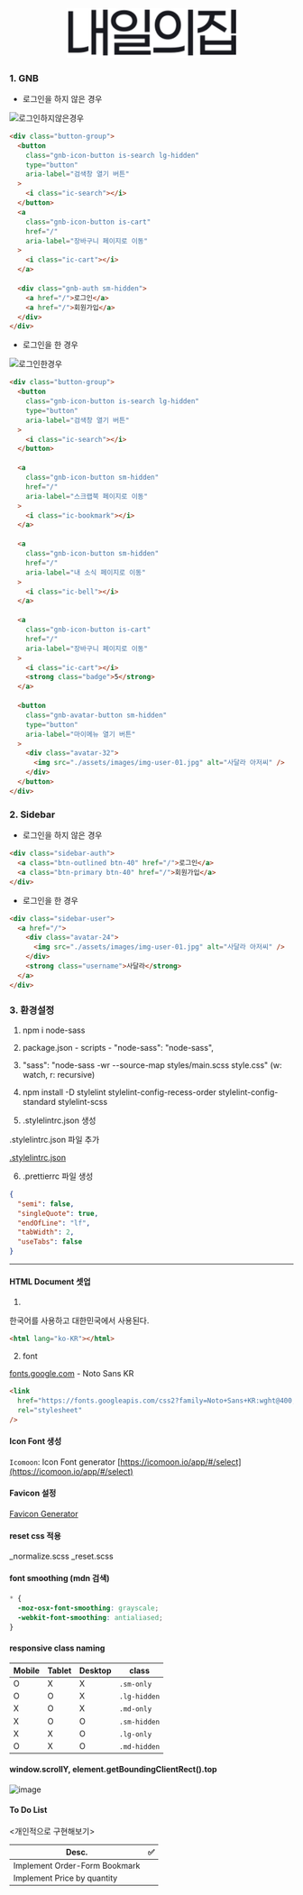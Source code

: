 <center><img src="/assets/images/Logo.svg" width="300" height="auto"></center>

### 1. GNB

- 로그인을 하지 않은 경우

![로그인하지않은경우](https://user-images.githubusercontent.com/63832678/130351090-75313826-5874-4f24-a2ac-ec7b0d54daca.png)

```html
<div class="button-group">
  <button
    class="gnb-icon-button is-search lg-hidden"
    type="button"
    aria-label="검색창 열기 버튼"
  >
    <i class="ic-search"></i>
  </button>
  <a
    class="gnb-icon-button is-cart"
    href="/"
    aria-label="장바구니 페이지로 이동"
  >
    <i class="ic-cart"></i>
  </a>

  <div class="gnb-auth sm-hidden">
    <a href="/">로그인</a>
    <a href="/">회원가입</a>
  </div>
</div>
```

- 로그인을 한 경우

![로그인한경우](https://user-images.githubusercontent.com/63832678/130351064-395f4a17-5751-447f-9608-649bb0de984b.png)

```html
<div class="button-group">
  <button
    class="gnb-icon-button is-search lg-hidden"
    type="button"
    aria-label="검색창 열기 버튼"
  >
    <i class="ic-search"></i>
  </button>

  <a
    class="gnb-icon-button sm-hidden"
    href="/"
    aria-label="스크랩북 페이지로 이동"
  >
    <i class="ic-bookmark"></i>
  </a>

  <a
    class="gnb-icon-button sm-hidden"
    href="/"
    aria-label="내 소식 페이지로 이동"
  >
    <i class="ic-bell"></i>
  </a>

  <a
    class="gnb-icon-button is-cart"
    href="/"
    aria-label="장바구니 페이지로 이동"
  >
    <i class="ic-cart"></i>
    <strong class="badge">5</strong>
  </a>

  <button
    class="gnb-avatar-button sm-hidden"
    type="button"
    aria-label="마이메뉴 열기 버튼"
  >
    <div class="avatar-32">
      <img src="./assets/images/img-user-01.jpg" alt="사달라 아저씨" />
    </div>
  </button>
</div>
```

### 2. Sidebar

- 로그인을 하지 않은 경우

```html
<div class="sidebar-auth">
  <a class="btn-outlined btn-40" href="/">로그인</a>
  <a class="btn-primary btn-40" href="/">회원가입</a>
</div>
```

- 로그인을 한 경우

```html
<div class="sidebar-user">
  <a href="/">
    <div class="avatar-24">
      <img src="./assets/images/img-user-01.jpg" alt="사달라 아저씨" />
    </div>
    <strong class="username">사달라</strong>
  </a>
</div>
```

### 3. 환경설정

1. npm i node-sass
2. package.json - scripts - "node-sass": "node-sass",
3. "sass": "node-sass -wr --source-map styles/main.scss style.css" (w: watch, r: recursive)

4. npm install -D stylelint stylelint-config-recess-order stylelint-config-standard stylelint-scss

5. .stylelintrc.json 생성

.stylelintrc.json 파일 추가

[.stylelintrc.json](https://gist.github.com/kbu715/af0a5da08391401e16c99c21c1ec5004)

6. .prettierrc 파일 생성

```json
{
  "semi": false,
  "singleQuote": true,
  "endOfLine": "lf",
  "tabWidth": 2,
  "useTabs": false
}
```

---

#### HTML Document 셋업

1.

한국어를 사용하고 대한민국에서 사용된다.

```html
<html lang="ko-KR"></html>
```

2. font

[fonts.google.com](fonts.google.com) - Noto Sans KR

```html
<link
  href="https://fonts.googleapis.com/css2?family=Noto+Sans+KR:wght@400;500;700&display=swap"
  rel="stylesheet"
/>
```

#### Icon Font 생성

`Icomoon`: Icon Font generator [https://icomoon.io/app/#/select](https://icomoon.io/app/#/select)

#### Favicon 설정

[Favicon Generator](https://realfavicongenerator.net/)

#### reset css 적용

\_normalize.scss
\_reset.scss

#### font smoothing (mdn 검색)

```css
* {
  -moz-osx-font-smoothing: grayscale;
  -webkit-font-smoothing: antialiased;
}
```

#### responsive class naming

| Mobile | Tablet | Desktop | class        |
| ------ | ------ | ------- | ------------ |
| O      | X      | X       | `.sm-only`   |
| O      | O      | X       | `.lg-hidden` |
| X      | O      | X       | `.md-only`   |
| X      | O      | O       | `.sm-hidden` |
| X      | X      | O       | `.lg-only`   |
| O      | X      | O       | `.md-hidden` |

#### window.scrollY, element.getBoundingClientRect().top

![image](https://user-images.githubusercontent.com/63832678/156906287-f21b1457-4f62-4ba8-8126-25b1a6bacb03.png)

#### To Do List

<개인적으로 구현해보기>

| Desc.                         | ✅  |
| ----------------------------- | --- |
| Implement Order-Form Bookmark |     |
| Implement Price by quantity   |     |
